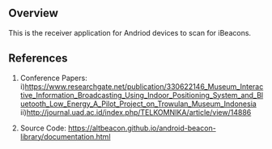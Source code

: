 ## Overview

This is the receiver application for Andriod devices to scan for iBeacons.

## References

1. Conference Papers:\
i)https://www.researchgate.net/publication/330622146_Museum_Interactive_Information_Broadcasting_Using_Indoor_Positioning_System_and_Bluetooth_Low_Energy_A_Pilot_Project_on_Trowulan_Museum_Indonesia \
ii)http://journal.uad.ac.id/index.php/TELKOMNIKA/article/view/14886 

2. Source Code: https://altbeacon.github.io/android-beacon-library/documentation.html



